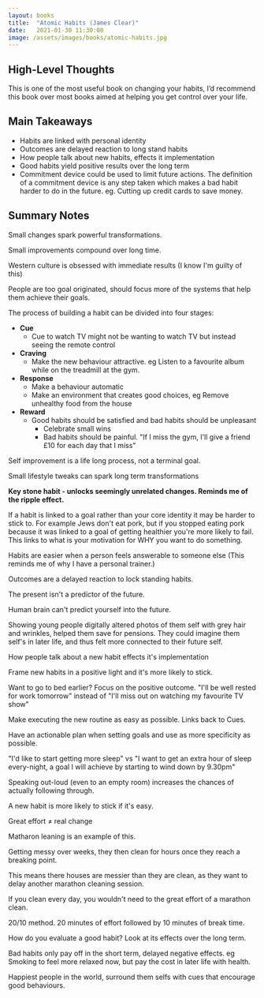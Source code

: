 ```yaml
---
layout: books
title:  "Atomic Habits (James Clear)"
date:   2021-01-30 11:30:00
image: /assets/images/books/atomic-habits.jpg
---
```


## High-Level Thoughts

This is one of the most useful book on changing your habits, I’d recommend this book over most books aimed at helping you get control over your life.

## Main Takeaways

- Habits are linked with personal identity
- Outcomes are delayed reaction to long stand habits
- How people talk about new habits, effects it implementation
- Good habits yield positive results over the long term
- Commitment device could be used to limit future actions. The definition of a commitment device is any step taken which makes a bad habit harder to do in the future. eg. Cutting up credit cards to save money.

## Summary Notes

Small changes spark powerful transformations.

Small improvements compound over long time. 

Western culture is obsessed with immediate results (I know I'm guilty of this)

People are too goal originated, should focus more of the systems that help them achieve their goals.

The process of building a habit can be divided into four stages:

- **Cue**
    - Cue to watch TV might not be wanting to watch TV but instead seeing the remote control
- **Craving**
    - Make the new behaviour attractive. eg Listen to a favourite album while on the treadmill at the gym.
- **Response**
    - Make a behaviour automatic
    - Make an environment that creates good choices, eg Remove unhealthy food from the house
- **Reward**
    - Good habits should be satisfied and bad habits should be unpleasant
        - Celebrate small wins
        - Bad habits should be painful. "If I miss the gym, I'll give a friend £10 for each day that I miss"

Self improvement is a life long process, not a terminal goal.

Small lifestyle tweaks can spark long term transformations 

**Key stone habit - unlocks seemingly unrelated changes. Reminds me of the ripple effect.**

If a habit is linked to a goal rather than your core identity it may be harder to stick to. For example Jews don't eat pork, but if you stopped eating pork because it was linked to a goal of getting healthier you're more likely to fail.  This links to what is your motivation for WHY you want to do something.

Habits are easier when a person feels answerable to someone else (This reminds me of why I have a personal trainer.)

Outcomes are a delayed reaction to lock standing habits. 

The present isn't a predictor of the future.

Human brain can't predict yourself into the future.

Showing young people digitally altered photos of them self with grey hair and wrinkles, helped them save for pensions. They could imagine them self's in later life, and thus felt more connected to their future self.

How people talk about a new habit effects it's implementation

Frame new habits in a positive light and it's more likely to stick.

Want to go to bed earlier? Focus on the positive outcome. "I'll be well rested for work tomorrow" instead of "I'll miss out on watching my favourite TV show"

Make executing the new routine as easy as possible. Links back to Cues.

Have an actionable plan when setting goals and use as more specificity as possible.

"I'd like to start getting more sleep" vs "I want to get an extra hour of sleep every-night, a goal I will achieve by starting to wind down by 9.30pm"

Speaking out-loud (even to an empty room) increases the chances of actually following through.

A new habit is more likely to stick if it's easy.

Great effort ≠ real change

Matharon leaning is an example of this.

Getting messy over weeks, they then clean for hours once they reach a breaking point.

This means there houses are messier than they are clean, as they want to delay another marathon cleaning session.

If you clean every day, you wouldn't need to the great effort of a marathon clean.

20/10 method. 20 minutes of effort followed by 10 minutes of break time.

How do you evaluate a good habit? Look at its effects over the long term. 

Bad habits only pay off in the short term, delayed negative effects. eg Smoking to feel more relaxed now, but pay the cost in later life with health.

Happiest people in the world, surround them selfs with cues that encourage good behaviours.  
